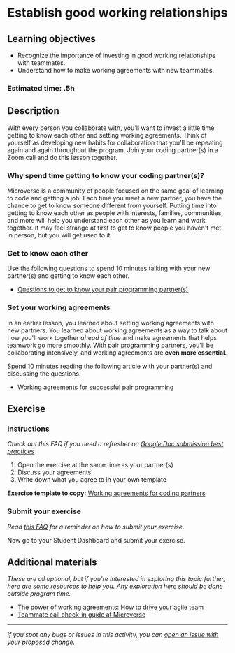 # Establish good working relationships

## Learning objectives

- Recognize the importance of investing in good working relationships with teammates.
- Understand how to make working agreements with new teammates.

### **Estimated time**: .5h

## Description

With every person you collaborate with, you'll want to invest a little time getting to know each other and setting working agreements. Think of yourself as developing new habits for collaboration that you'll be repeating again and again throughout the program. Join your coding partner(s) in a Zoom call and do this lesson together.

### Why spend time getting to know your coding partner(s)?

Microverse is a community of people focused on the same goal of learning to code and getting a job. Each time you meet a new partner, you have the chance to get to know someone different from yourself. Putting time into getting to know each other as people with interests, families, communities, and more will help you understand each other as you learn and work together.  It may feel strange at first to get to know people you haven't met in person, but you will get used to it.

### Get to know each other

Use the following questions to spend 10 minutes talking with your new partner(s) and getting to know each other.

- [Questions to get to know your pair programming partner(s)](questions-to-get-to-know-your-pair-programming-partners.md)

### Set your working agreements

In an earlier lesson, you learned about setting working agreements with new partners. You learned about working agreements as a way to talk about how you'll work together *ahead of time* and make agreements that helps teamwork go more smoothly. With pair programming partners, you'll be collaborating intensively, and working agreements are **even more essential**.

Spend 10 minutes reading the following article with your partner(s) and discussing the questions.

- [Working agreements for successful pair programming](working-agreements-for-successful-pair-programming.md)

## Exercise

### Instructions

*Check out this FAQ if you need a refresher on [Google Doc submission best practices](https://microverse.zendesk.com/hc/en-us/articles/360063156813)*

1. Open the exercise at the same time as your partner(s)
2. Discuss your agreements
3. Write down what you agree to in your own template

**Exercise template to copy:** [Working agreements for coding partners](https://docs.google.com/document/d/1DiLUxCRYxYV5NGHN65CbvQiQ8jXw4dq7vJPsCv7MZ8Q/edit#)

### Submit your exercise

*Read [this FAQ](https://microverse.zendesk.com/hc/en-us/articles/360061344234) for a reminder on how to submit your exercise.*

Now go to your Student Dashboard and submit your exercise.

## Additional materials

*These are all optional, but if you're interested in exploring this topic further, here are some resources to help you. Any exploration here should be done outside program time.*

- [The power of working agreements: How to drive your agile team](https://techbeacon.com/app-dev-testing/power-working-agreements-how-drive-your-agile-team)
- [Teammate call check-in guide at Microverse](https://microverse.zendesk.com/knowledge/articles/360050419034/en-us?brand_id=360002597114&return_to=%2Fhc%2Fen-us%2Farticles%2F360050419034)

------

_If you spot any bugs or issues in this activity, you can [open an issue with your proposed change](https://github.com/microverseinc/curriculum-transversal-skills/blob/main/git-github/articles/open_issue.md)._
